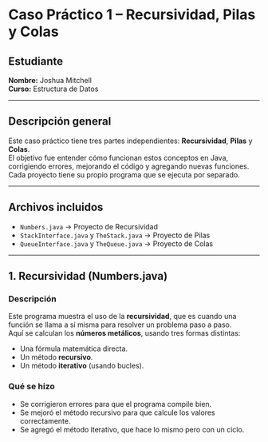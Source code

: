 # Caso Práctico 1 – Recursividad, Pilas y Colas

## Estudiante
**Nombre:** Joshua Mitchell  
**Curso:** Estructura de Datos

---

## Descripción general
Este caso práctico tiene tres partes independientes: **Recursividad**, **Pilas** y **Colas**.  
El objetivo fue entender cómo funcionan estos conceptos en Java, corrigiendo errores, mejorando el código y agregando nuevas funciones.  
Cada proyecto tiene su propio programa que se ejecuta por separado.

---

## Archivos incluidos
- `Numbers.java` → Proyecto de Recursividad  
- `StackInterface.java` y `TheStack.java` → Proyecto de Pilas  
- `QueueInterface.java` y `TheQueue.java` → Proyecto de Colas  

---

## 1. Recursividad (Numbers.java)

### Descripción
Este programa muestra el uso de la **recursividad**, que es cuando una función se llama a sí misma para resolver un problema paso a paso.  
Aquí se calculan los **números metálicos**, usando tres formas distintas:
- Una fórmula matemática directa.  
- Un método **recursivo**.  
- Un método **iterativo** (usando bucles).

### Qué se hizo
- Se corrigieron errores para que el programa compile bien.  
- Se mejoró el método recursivo para que calcule los valores correctamente.  
- Se agregó el método iterativo, que hace lo mismo pero con un ciclo.
